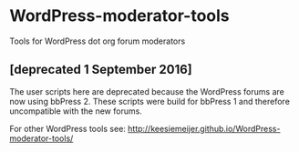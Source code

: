 WordPress-moderator-tools
=========================
Tools for WordPress dot org forum moderators

## [deprecated 1 September 2016]
The user scripts here are deprecated because the WordPress forums are now using bbPress 2. These scripts were build for bbPress 1 and therefore uncompatible with the new forums.

For other WordPress tools see: http://keesiemeijer.github.io/WordPress-moderator-tools/


